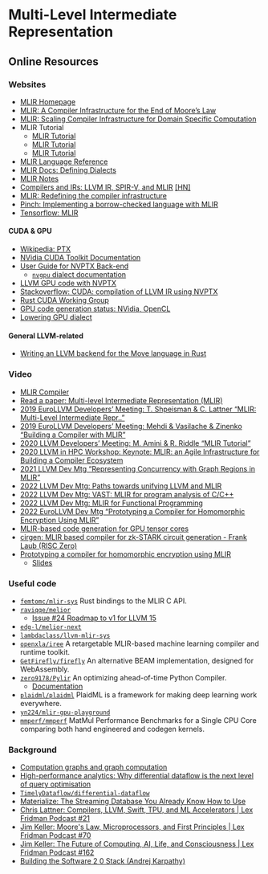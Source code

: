 # Multi-Level Intermediate Representation

## Online Resources

### Websites
- [MLIR Homepage](https://mlir.llvm.org/)
- [MLIR: A Compiler Infrastructure for the End of Moore’s Law](https://arxiv.org/pdf/2002.11054.pdf)
- [MLIR: Scaling Compiler Infrastructure for Domain Specific Computation](https://storage.googleapis.com/pub-tools-public-publication-data/pdf/85bf23fe88bd5c7ff60365bd0c6882928562cbeb.pdf)
- MLIR Tutorial
  - [MLIR Tutorial](https://llvm.org/devmtg/2019-04/slides/Tutorial-AminiVasilacheZinenko-MLIR.pdf)
  - [MLIR Tutorial](https://users.cs.utah.edu/~mhall/mlir4hpc/pienaar-MLIR-Tutorial.pdf)
  - [MLIR Tutorial](https://llvm.org/devmtg/2020-09/slides/MLIR_Tutorial.pdf)
- [MLIR Language Reference](https://mlir.llvm.org/docs/LangRef/)
- [MLIR Docs: Defining Dialects](https://mlir.llvm.org/docs/DefiningDialects/)
- [MLIR Notes](http://lastweek.io/notes/MLIR/)
- [Compilers and IRs: LLVM IR, SPIR-V, and MLIR](https://www.lei.chat/posts/compilers-and-irs-llvm-ir-spirv-and-mlir/) [[HN]](https://news.ycombinator.com/item?id=33387149)
- [MLIR: Redefining the compiler infrastructure](https://iq.opengenus.org/mlir-compiler-infrastructure/)
- [Pinch: Implementing a borrow-checked language with MLIR](https://badland.io/pinch.md)
- [Tensorflow: MLIR](https://www.tensorflow.org/mlir)

#### CUDA & GPU
- [Wikipedia: PTX](https://en.wikipedia.org/wiki/Parallel_Thread_Execution)
- [NVidia CUDA Toolkit Documentation](https://docs.nvidia.com/cuda/index.html)
- [User Guide for NVPTX Back-end](https://llvm.org/docs/NVPTXUsage.html)
  - [`nvgpu` dialect documentation](https://mlir.llvm.org/docs/Dialects/NVGPU/)
- [LLVM GPU code with NVPTX](https://wiki.aalto.fi/display/t1065450/LLVM+GPU+code+with+NVPTX)
- [Stackoverflow: CUDA: compilation of LLVM IR using NVPTX](https://stackoverflow.com/questions/23873113/cuda-compilation-of-llvm-ir-using-nvptx)
- [Rust CUDA Working Group](https://github.com/rust-cuda/wg)
- [GPU code generation status: NVidia, OpenCL](https://discourse.llvm.org/t/gpu-code-generation-status-nvidia-opencl/2080/1)
- [Lowering GPU dialect](https://discourse.llvm.org/t/lowering-gpu-dialect/3609)

#### General LLVM-related
- [Writing an LLVM backend for the Move language in Rust](https://brson.github.io/2023/03/12/move-on-llvm)

### Video
- [MLIR Compiler](https://www.youtube.com/MLIRCompiler)
- [Read a paper: Multi-level Intermediate Representation (MLIR)](https://www.youtube.com/watch?v=6BwqK6E8v3g)
- [2019 EuroLLVM Developers’ Meeting: T. Shpeisman & C. Lattner “MLIR: Multi-Level Intermediate Repr..”](https://www.youtube.com/watch?v=qzljG6DKgic)
- [2019 EuroLLVM Developers’ Meeting: Mehdi & Vasilache & Zinenko “Building a Compiler with MLIR”](https://www.youtube.com/watch?v=cyICUIZ56wQ)
- [2020 LLVM Developers’ Meeting: M. Amini & R. Riddle “MLIR Tutorial”](https://www.youtube.com/watch?v=Y4SvqTtOIDk)
- [2020 LLVM in HPC Workshop: Keynote: MLIR: an Agile Infrastructure for Building a Compiler Ecosystem](https://www.youtube.com/watch?v=0bxyZDGs-aA)
- [2021 LLVM Dev Mtg “Representing Concurrency with Graph Regions in MLIR”](https://www.youtube.com/watch?v=Vfk9n3ir_5s)
- [2022 LLVM Dev Mtg: Paths towards unifying LLVM and MLIR](https://www.youtube.com/watch?v=VbFqA9rvxPs)
- [2022 LLVM Dev Mtg: VAST: MLIR for program analysis of C/C++](https://www.youtube.com/watch?v=YFqWa4pxXzM)
- [2022 LLVM Dev Mtg: MLIR for Functional Programming](https://www.youtube.com/watch?v=cyMQbZ0B84Q)
- [2022 EuroLLVM Dev Mtg “Prototyping a Compiler for Homomorphic Encryption Using MLIR”](https://www.youtube.com/watch?v=QyxiqmO6_qQ)
- [MLIR-based code generation for GPU tensor cores](https://www.youtube.com/watch?v=3LLzHKeL2hs)
- [cirgen: MLIR based compiler for zk-STARK circuit generation - Frank Laub (RISC Zero)](https://www.youtube.com/watch?v=TsP14-hI_W0)
- [Prototyping a compiler for homomorphic encryption using MLIR](https://www.youtube.com/watch?v=F9qXBuSkQFY)
  - [Slides](https://llvm.org/devmtg/2022-04-03/slides/Prototyping.a.compiler.for.homomorphic.encryption.in.MLIR.pdf)
 
### Useful code
- [`femtomc/mlir-sys`](https://github.com/femtomc/mlir-sys) Rust bindings to the MLIR C API.
- [`raviqqe/melior`](https://github.com/raviqqe/melior)
  - [Issue #24 Roadmap to v1 for LLVM 15](https://github.com/raviqqe/melior/issues/24)
- [`edg-l/melior-next`](https://github.com/edg-l/melior-next) 
- [`lambdaclass/llvm-mlir-sys`](https://github.com/lambdaclass/llvm-mlir-sys)
- [`openxla/iree`](https://github.com/openxla/iree) A retargetable MLIR-based machine learning compiler and runtime toolkit.
- [`GetFirefly/firefly`](https://github.com/GetFirefly/firefly) An alternative BEAM implementation, designed for WebAssembly.
- [`zero9178/Pylir`](https://github.com/zero9178/Pylir) An optimizing ahead-of-time Python Compiler.
  - [Documentation](https://zero9178.github.io/Pylir/)
- [`plaidml/plaidml`](https://github.com/plaidml/plaidml) PlaidML is a framework for making deep learning work everywhere.
- [`yn224/mlir-gpu-playground`](https://github.com/yn224/mlir-gpu-playground)
- [`mmperf/mmperf`](https://github.com/mmperf/mmperf) MatMul Performance Benchmarks for a Single CPU Core comparing both hand engineered and codegen kernels.

### Background
- [Computation graphs and graph computation](https://breandan.net/2020/06/30/graph-computation/)
- [High-performance analytics: Why differential dataflow is the next level of query optimisation](https://tably.substack.com/p/high-performance-analytics)
- [`TimelyDataflow/differential-dataflow`](https://github.com/TimelyDataflow/differential-dataflow/)
- [Materialize: The Streaming Database You Already Know How to Use](https://materialize.com/)
- [Chris Lattner: Compilers, LLVM, Swift, TPU, and ML Accelerators | Lex Fridman Podcast #21](https://www.youtube.com/watch?v=yCd3CzGSte8)
- [Jim Keller: Moore's Law, Microprocessors, and First Principles | Lex Fridman Podcast #70](https://www.youtube.com/watch?v=Nb2tebYAaOA)
- [Jim Keller: The Future of Computing, AI, Life, and Consciousness | Lex Fridman Podcast #162](https://www.youtube.com/watch?v=G4hL5Om4IJ4&t=2990s)
- [Building the Software 2 0 Stack (Andrej Karpathy)](https://www.youtube.com/watch?v=y57wwucbXR8)

